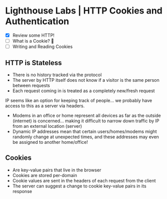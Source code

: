 # Lighthouse Labs | HTTP Cookies and Authentication

* [X] Review some HTTP!
* [ ] What is a Cookie? 🍪
* [ ] Writing and Reading Cookies

## HTTP is Stateless

* There is no history tracked via the protocol
* The server by HTTP itself does not know if a visitor is the same person between requests
* Each request coming in is treated as a completely new/fresh request

IP seems like an option for keeping track of people... we probably have access to this as a server via headers.
* Modems in an office or home represent all devices as far as the outside (internet) is concerned... making it difficult to narrow down traffic by IP from an external location (server)
* Dynamic IP addresses mean that certain users/homes/modems might randomly change at unexpected times, and these addresses may even be assigned to another home/office!

## Cookies

* Are key-value pairs that live in the browser
* Cookies are stored per-domain
* Cookie values are sent in the headers of each request from the client
* The server can suggest a change to cookie key-value pairs in its response
